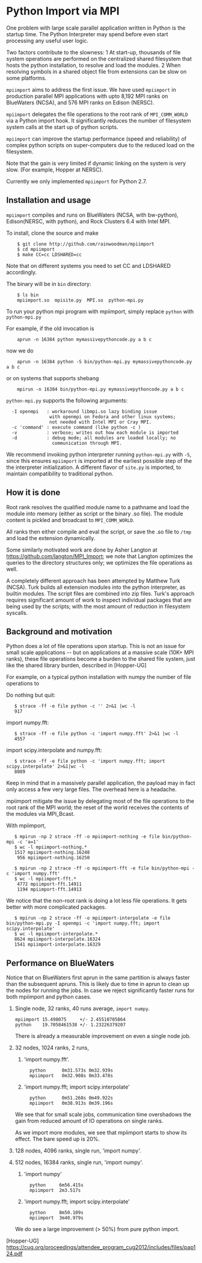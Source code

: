 # Python Import via MPI

One problem with large scale parallel application written in Python is the startup time. The Python
Interpreter may spend before even start processing any useful user logic.

Two factors contribute to the slowness:
 1 At start-up, thousands of file system operations are performed on the centralized shared 
filesystem that hosts the python installation, to resolve and load the modules.
 2 When resolving symbols in a shared object file from extensions can be slow on some platforms.

`mpiimport` aims to address the first issue. We have used `mpiimport` in production 
parallel MPI applications with upto 8,192 MPI ranks on BlueWaters (NCSA), and 576 MPI 
ranks on Edison (NERSC). 

`mpiimport` delegates the file operations to the root rank of `MPI_COMM_WORLD` via a Python import hook.
It significantly reduces the number of filesystem system calls at the
start up of python scripts.

`mpiimport` can improve the startup performance (speed and reliability) of complex 
python scripts on super-computers due to the reduced load on the filesystem.

Note that the gain is very limited if dynamic linking on the system is very slow. (For example, Hopper at NERSC). 

Currently we only implemented `mpiimport` for Python 2.7.

## Installation and usage

`mpiimport` compiles and runs on BlueWaters (NCSA, with bw-python), Edison(NERSC, with python), 
and Rock Clusters 6.4 with Intel MPI. 

To install, clone the source and make
```
    $ git clone http://github.com/rainwoodman/mpiimport
    $ cd mpiimport
    $ make CC=cc LDSHARED=cc
```
Note that on different systems you need to set CC and LDSHARED accordingly.

The binary will be in `bin` directory:
```
    $ ls bin
    mpiimport.so  mpisite.py  MPI.so  python-mpi.py
```

To run your python mpi program with mpiimport, simply replace `python`
with `python-mpi.py`

For example, if the old invocation is
```
    aprun -n 16384 python mymassivepythoncode.py a b c 
```
now we do
```
    aprun -n 16384 python -S bin/python-mpi.py mymassivepythoncode.py a b c 
```
or on systems that supports shebang
```
    mpirun -n 16384 bin/python-mpi.py mymassivepythoncode.py a b c 
```

`python-mpi.py` supports the following arguments:

```
  -I openmpi   : workaround libmpi.so lazy binding issue 
                with openmpi on Fedora and other linux systems;
                not needed with Intel MPI or Cray MPI.
  -c 'command' : execute command (like python -c )
  -v           : verbose; writes out how each module is imported
  -d           : debug mode; all modules are loaded locally; no
                 communication through MPI.
```

We recommend invoking python interpreter running `python-mpi.py` with `-S`, 
since this ensures `mpiimport` is imported at the earliest possible step of the
the interpreter initialization. A different flavor of `site.py` is 
imported, to maintain compatibility to traditional python.

## How it is done

Root rank resolves the qualified module name to a pathname and load
the module into memory (either as script or the binary .so file). The
module content is pickled and broadcast to `MPI_COMM_WORLD`. 

All ranks then either compile and eval the script, or save the .so
file to `/tmp` and load the extension dynamically.

Some similarly motivated work are done by Asher Langton at
https://github.com/langton/MPI_Import; we note that Langton optimizes
the queries to the directory structures only; we optimizes the file
operations as well.

A completely different approach has been attempted by Matthew
Turk (NCSA). Turk builds all extension modules 
into the python interpreter, as builtin modules. The script files
are combined into zip files. Turk's approach requires significant
amount of work to inspect individual packages that are being used by
the scripts; with the most amount of reduction in filesystem syscalls.

## Background and motivation
Python does a lot of file operations upon startup.
This is not an issue for small scale applications -- but on
applications at a massive scale (10K+ MPI ranks), these file
operations become a burden to the shared file system, just like the
shared library burden, described in [Hopper-UG]

For example, on a typical python installation with numpy the number of
file operations to 

Do nothing but quit:
```
   $ strace -ff -e file python -c '' 2>&1 |wc -l
   917
```
import numpy.fft:
```
   $ strace -ff -e file python -c 'import numpy.fft' 2>&1 |wc -l
   4557
```
import scipy.interpolate and numpy.fft:
```
   $ strace -ff -e file python -c 'import numpy.fft; import scipy.interpolate' 2>&1|wc -l
   8089
```

Keep in mind that in a massively parallel application, the payload may
in fact only access a few very large files. The overhead here is a
headache.

mpiimport mitigate the issue by delegating most of the file operations
to the root rank of the MPI world; the reset of the world receives the
contents of the modules via MPI\_Bcast.

With mpiimport, 
```
   $ mpirun -np 2 strace -ff -o mpiimport-nothing -e file bin/python-mpi -c 'a=1'
   $ wc -l mpiimport-nothing.*
   1517 mpiimport-nothing.16248
    956 mpiimport-nothing.16250
```
```
   $ mpirun -np 2 strace -ff -o mpiimport-fft -e file bin/python-mpi -c 'import numpy.fft'
   $ wc -l mpiimport-fft.*
    4772 mpiimport-fft.14911
    1194 mpiimport-fft.14913
```
We notice that the non-root rank is doing a lot less file operations.
It gets better with more complicated packages.
```
   $ mpirun -np 2 strace -ff -o mpiimport-interpolate -e file bin/python-mpi.py -I openmpi -c 'import numpy.fft; import scipy.interpolate'
   $ wc -l mpiimport-interpolate.*
   8624 mpiimport-interpolate.16324
   1541 mpiimport-interpolate.16329
```

## Performance on BlueWaters 
Notice that on BlueWaters first aprun in the same partition is always 
faster than the subsequent apruns. This is likely due to time in aprun
to clean up the nodes for running the jobs. In case we reject
significantly faster runs for both mpiimport and python cases.

1. Single node, 32 ranks, 40 runs average, `import numpy`.
   ```
   mpiimport 15.498075     +/- 2.45510705864
   python    19.7058461538 +/- 1.23226379207
   ```
   There is already a measurable improvement on even a single node job.

1. 32 nodes, 1024 ranks, 2 runs, 

   1. 'import numpy.fft'.

       ```
         python      0m31.573s 0m32.939s
         mpiimport   0m32.908s 0m33.478s
       ```
   1. 'import numpy.fft; import scipy.interpolate'

       ```
         python      0m51.268s 0m49.922s
         mpiimport   0m38.913s 0m39.196s
       ```
   We see that for small scale jobs, communication time overshadows
   the gain from reduced amount of IO operations on single ranks.
   
   As we import more modules, we see that mpiimport starts to show its
   effect. The bare speed up is 20%.

1. 128 nodes, 4096 ranks, single run, 'import numpy'.

1. 512 nodes, 16384 ranks, single run, 'import numpy'.
    1. 'import numpy'

        ```
          python     6m56.415s
          mpiimport  2m3.517s
        ```
    1. 'import numpy.fft; import scipy.interpolate'

        ```
          python     8m50.109s
          mpiimport  3m40.979s
        ```
    We do see a large improvement (> 50%) from pure python import.

[Hopper-UG] https://cug.org/proceedings/attendee_program_cug2012/includes/files/pap124.pdf

